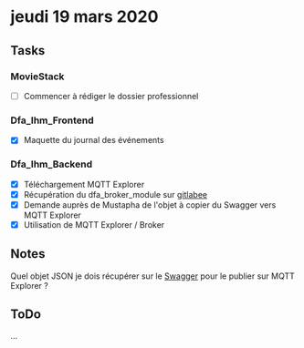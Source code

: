 # jeudi 19 mars 2020

## Tasks

### MovieStack

- [ ] Commencer à rédiger le dossier professionnel

### Dfa_Ihm_Frontend

- [x] Maquette du journal des événements

### Dfa_Ihm_Backend

- [x] Téléchargement MQTT Explorer
- [x] Récupération du dfa_broker_module sur [gitlabee](https://gitlabee.dt.renault.com/irn-69006/dfa_broker_module)
- [x] Demande auprès de Mustapha de l'objet à copier du Swagger vers MQTT Explorer
- [x] Utilisation de MQTT Explorer / Broker

## Notes

Quel objet JSON je dois récupérer sur le [Swagger](http://opc-dfa_ihm_backend.dok-sfc.intra.renault.fr/api) pour le publier sur MQTT Explorer ?

## ToDo

...
